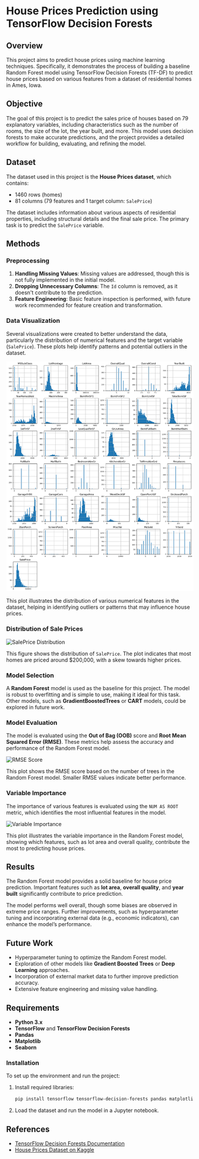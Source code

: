 # House Prices Prediction using TensorFlow Decision Forests

## Overview
This project aims to predict house prices using machine learning techniques. Specifically, it demonstrates the process of building a baseline Random Forest model using TensorFlow Decision Forests (TF-DF) to predict house prices based on various features from a dataset of residential homes in Ames, Iowa.

## Objective
The goal of this project is to predict the sales price of houses based on 79 explanatory variables, including characteristics such as the number of rooms, the size of the lot, the year built, and more. This model uses decision forests to make accurate predictions, and the project provides a detailed workflow for building, evaluating, and refining the model.

## Dataset
The dataset used in this project is the **House Prices dataset**, which contains:
- 1460 rows (homes)
- 81 columns (79 features and 1 target column: `SalePrice`)

The dataset includes information about various aspects of residential properties, including structural details and the final sale price. The primary task is to predict the `SalePrice` variable.

## Methods

### Preprocessing
1. **Handling Missing Values**: Missing values are addressed, though this is not fully implemented in the initial model.
2. **Dropping Unnecessary Columns**: The `Id` column is removed, as it doesn't contribute to the prediction.
3. **Feature Engineering**: Basic feature inspection is performed, with future work recommended for feature creation and transformation.

### Data Visualization
Several visualizations were created to better understand the data, particularly the distribution of numerical features and the target variable (`SalePrice`). These plots help identify patterns and potential outliers in the dataset.

![Numerical Features Plot](images/Numerical_features_plot.png)

This plot illustrates the distribution of various numerical features in the dataset, helping in identifying outliers or patterns that may influence house prices.

### Distribution of Sale Prices

![SalePrice Distribution](images/Saleprice_distribution.png)

This figure shows the distribution of `SalePrice`. The plot indicates that most homes are priced around $200,000, with a skew towards higher prices.

### Model Selection
A **Random Forest** model is used as the baseline for this project. The model is robust to overfitting and is simple to use, making it ideal for this task. Other models, such as **GradientBoostedTrees** or **CART** models, could be explored in future work.

### Model Evaluation
The model is evaluated using the **Out of Bag (OOB)** score and **Root Mean Squared Error (RMSE)**. These metrics help assess the accuracy and performance of the Random Forest model.

![RMSE Score](images/Rmse_score.png)

This plot shows the RMSE score based on the number of trees in the Random Forest model. Smaller RMSE values indicate better performance.

### Variable Importance
The importance of various features is evaluated using the `NUM AS ROOT` metric, which identifies the most influential features in the model.

![Variable Importance](images/variable_importance.png)

This plot illustrates the variable importance in the Random Forest model, showing which features, such as lot area and overall quality, contribute the most to predicting house prices.

## Results
The Random Forest model provides a solid baseline for house price prediction. Important features such as **lot area**, **overall quality**, and **year built** significantly contribute to price prediction.

The model performs well overall, though some biases are observed in extreme price ranges. Further improvements, such as hyperparameter tuning and incorporating external data (e.g., economic indicators), can enhance the model’s performance.

## Future Work
- Hyperparameter tuning to optimize the Random Forest model.
- Exploration of other models like **Gradient Boosted Trees** or **Deep Learning** approaches.
- Incorporation of external market data to further improve prediction accuracy.
- Extensive feature engineering and missing value handling.

## Requirements
- **Python 3.x**
- **TensorFlow** and **TensorFlow Decision Forests**
- **Pandas**
- **Matplotlib**
- **Seaborn**

### Installation
To set up the environment and run the project:

1. Install required libraries:
   ```bash
   pip install tensorflow tensorflow-decision-forests pandas matplotlib seaborn

2. Load the dataset and run the model in a Jupyter notebook.

## References
- [TensorFlow Decision Forests Documentation](https://www.tensorflow.org/decision_forests)
- [House Prices Dataset on Kaggle](https://www.kaggle.com/c/house-prices-advanced-regression-techniques)
